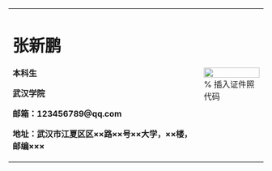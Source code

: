 <table border="0">
  <tr>
    <td width="75%">
      <h1>张新鹏</h1>
      <p><b>本科生</b></p>
      <p><b>武汉学院</b></p>
      <p><b>邮箱：123456789@qq.com</b></p>
      <p><b>地址：武汉市江夏区区××路××号××大学，××楼，邮编×××</b></p>
    </td>
    <td width="25%">
      <img src="/zhengjianzhao.jpg" width="100%">      % 插入证件照代码
    </td>
  </tr>
</table>
